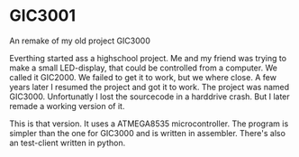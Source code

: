 # GIC3001

An remake of my old project GIC3000

Everthing started ass a highschool project. Me and my friend was trying to make a small LED-display,
that could be controlled from a computer. We called it GIC2000. We failed to get it to work, but we
where close. A few years later I resumed the project and got it to work. The project was named GIC3000.
Unfortunatly I lost the sourcecode in a harddrive crash. But I later remade a working version of it.

This is that version. It uses a ATMEGA8535 microcontroller. The program is simpler than the one for GIC3000
and is written in assembler. There's also an test-client written in python.